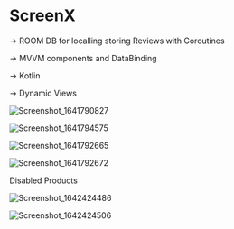 # ScreenX


-> ROOM DB for localling storing Reviews with Coroutines


-> MVVM components and DataBinding


-> Kotlin


-> Dynamic Views 

![Screenshot_1641790827](https://user-images.githubusercontent.com/77268176/148722227-32466580-37b2-48e1-9aaa-baf8ae410b74.png)


![Screenshot_1641794575](https://user-images.githubusercontent.com/77268176/148724023-0c739e13-7b1c-420b-99c7-f3460d2cc830.png)


![Screenshot_1641792665](https://user-images.githubusercontent.com/77268176/148722232-d30da28d-5981-4e0f-a7eb-6336c006642f.png)


![Screenshot_1641792672](https://user-images.githubusercontent.com/77268176/148722235-16ca607f-2122-4ff6-8075-14d925747c20.png)



Disabled Products 

![Screenshot_1642424486](https://user-images.githubusercontent.com/77268176/149774775-03060a5e-7068-4510-86d2-6f99044496a0.png)


![Screenshot_1642424506](https://user-images.githubusercontent.com/77268176/149774780-e64681f7-f45c-4518-81bf-5ae3ddd0f182.png)

